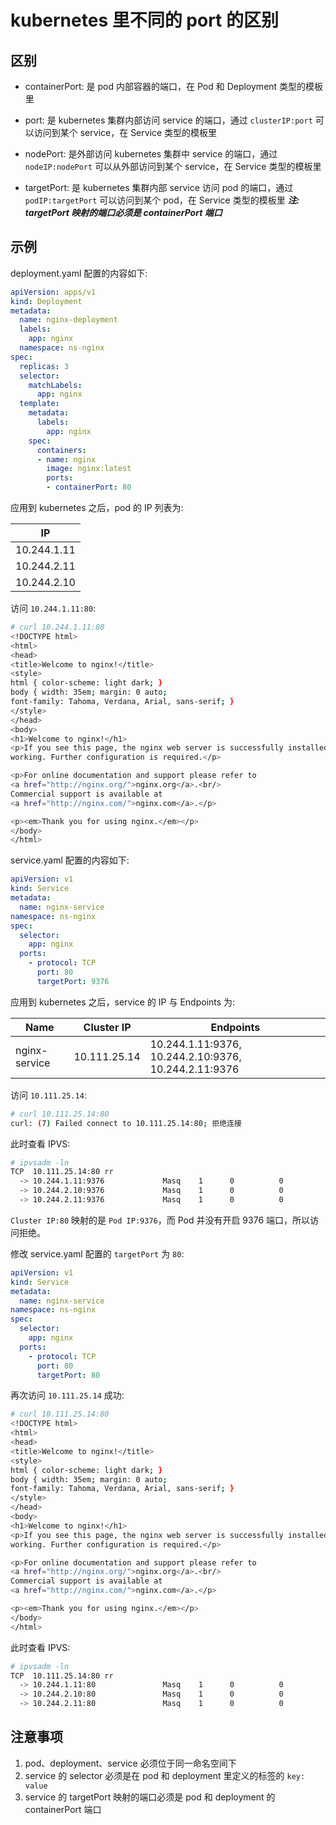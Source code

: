 # kubernetes 里不同的 port 的区别

## 区别

- containerPort: 是 pod 内部容器的端口，在 Pod 和 Deployment 类型的模板里

- port: 是 kubernetes 集群内部访问 service 的端口，通过 ```clusterIP:port``` 可以访问到某个 service，在 Service 类型的模板里

- nodePort: 是外部访问 kubernetes 集群中 service 的端口，通过 ```nodeIP:nodePort``` 可以从外部访问到某个 service，在 Service 类型的模板里

- targetPort: 是 kubernetes 集群内部 service 访问 pod 的端口，通过 ```podIP:targetPort``` 可以访问到某个 pod，在 Service 类型的模板里
   ***注: targetPort 映射的端口必须是 containerPort 端口***

## 示例

deployment.yaml 配置的内容如下:

```yml
apiVersion: apps/v1
kind: Deployment
metadata:
  name: nginx-deployment
  labels:
    app: nginx
  namespace: ns-nginx
spec:
  replicas: 3
  selector:
    matchLabels:
      app: nginx
  template:
    metadata:
      labels:
        app: nginx
    spec:
      containers:
      - name: nginx
        image: nginx:latest
        ports:
        - containerPort: 80
```

应用到 kubernetes 之后，pod 的 IP 列表为:

|IP|
|--|
|10.244.1.11|
|10.244.2.11|
|10.244.2.10|

访问 ```10.244.1.11:80```:

```bash
# curl 10.244.1.11:80
<!DOCTYPE html>
<html>
<head>
<title>Welcome to nginx!</title>
<style>
html { color-scheme: light dark; }
body { width: 35em; margin: 0 auto;
font-family: Tahoma, Verdana, Arial, sans-serif; }
</style>
</head>
<body>
<h1>Welcome to nginx!</h1>
<p>If you see this page, the nginx web server is successfully installed and
working. Further configuration is required.</p>

<p>For online documentation and support please refer to
<a href="http://nginx.org/">nginx.org</a>.<br/>
Commercial support is available at
<a href="http://nginx.com/">nginx.com</a>.</p>

<p><em>Thank you for using nginx.</em></p>
</body>
</html>
```

service.yaml 配置的内容如下:

```yml
apiVersion: v1
kind: Service
metadata:
  name: nginx-service
namespace: ns-nginx
spec:
  selector:
    app: nginx
  ports:
    - protocol: TCP
      port: 80
      targetPort: 9376
```

应用到 kubernetes 之后，service 的 IP 与 Endpoints 为:

|Name|Cluster IP|Endpoints|
|--|--|--|
|nginx-service|10.111.25.14|10.244.1.11:9376, 10.244.2.10:9376, 10.244.2.11:9376|

访问 ```10.111.25.14```:

```bash
# curl 10.111.25.14:80
curl: (7) Failed connect to 10.111.25.14:80; 拒绝连接
```

此时查看 IPVS:

```bash
# ipvsadm -ln
TCP  10.111.25.14:80 rr
  -> 10.244.1.11:9376             Masq    1      0          0         
  -> 10.244.2.10:9376             Masq    1      0          0         
  -> 10.244.2.11:9376             Masq    1      0          0        
```

```Cluster IP:80``` 映射的是 ```Pod IP:9376```，而 Pod 并没有开启 9376 端口，所以访问拒绝。

修改 service.yaml 配置的 ```targetPort``` 为 ```80```:

```yml
apiVersion: v1
kind: Service
metadata:
  name: nginx-service
namespace: ns-nginx
spec:
  selector:
    app: nginx
  ports:
    - protocol: TCP
      port: 80
      targetPort: 80
```

再次访问 ```10.111.25.14``` 成功:

```bash
# curl 10.111.25.14:80
<!DOCTYPE html>
<html>
<head>
<title>Welcome to nginx!</title>
<style>
html { color-scheme: light dark; }
body { width: 35em; margin: 0 auto;
font-family: Tahoma, Verdana, Arial, sans-serif; }
</style>
</head>
<body>
<h1>Welcome to nginx!</h1>
<p>If you see this page, the nginx web server is successfully installed and
working. Further configuration is required.</p>

<p>For online documentation and support please refer to
<a href="http://nginx.org/">nginx.org</a>.<br/>
Commercial support is available at
<a href="http://nginx.com/">nginx.com</a>.</p>

<p><em>Thank you for using nginx.</em></p>
</body>
</html>
```

此时查看 IPVS:

```bash
# ipvsadm -ln
TCP  10.111.25.14:80 rr
  -> 10.244.1.11:80               Masq    1      0          0         
  -> 10.244.2.10:80               Masq    1      0          0         
  -> 10.244.2.11:80               Masq    1      0          0          
```

## 注意事项

1. pod、deployment、service 必须位于同一命名空间下
2. service 的 selector 必须是在 pod 和 deployment 里定义的标签的 ```key: value```
3. service 的 targetPort 映射的端口必须是 pod 和 deployment 的 containerPort 端口
